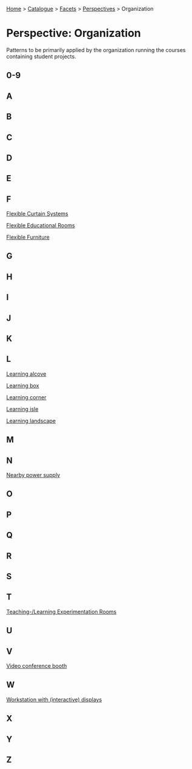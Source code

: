 [Home](../../../README.md) > [Catalogue](../../../Patterns_catalogue.md) > [Facets](../facets.md) > [Perspectives](perspectives.md) > Organization
# Perspective: Organization

Patterns to be primarily applied by the organization running the courses containing student projects.

## 0-9

## A

## B

## C

## D

## E

## F
[Flexible Curtain Systems](../../Flexible_Curtain_Systems.md)

[Flexible Educational Rooms](../../Flexible_Educational_Rooms.md)

[Flexible Furniture](../../Flexible_Furniture.md)

## G

## H

## I

## J

## K

## L
[Learning alcove](../../Learning_alcove.md)

[Learning box](../../Learning_box.md)

[Learning corner](../../Learning_corner.md)

[Learning isle](../../Learning_isle.md)

[Learning landscape](../../Learning_landscape.md)

## M

## N
[Nearby power supply](../../Nearby_power_supply.md)

## O

## P

## Q

## R

## S

## T
[Teaching-/Learning Experimentation Rooms](../../Teaching-Learning_Experimentation_Rooms.md)

## U

## V
[Video conference booth](../../Video_conference_booth.md)

## W
[Workstation with (interactive) displays](../../Workstation_with_interactive_displays.md)

## X

## Y

## Z
